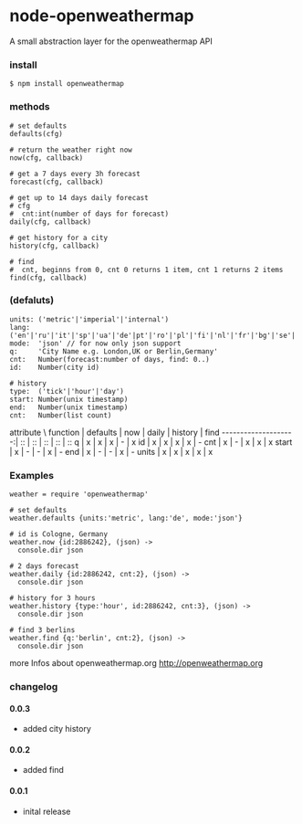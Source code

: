 node-openweathermap
===================

A small abstraction layer for the openweathermap API

### install

    $ npm install openweathermap

### methods

    # set defaults
    defaults(cfg)

    # return the weather right now
    now(cfg, callback)

    # get a 7 days every 3h forecast
    forecast(cfg, callback)

    # get up to 14 days daily forecast
    # cfg
    #  cnt:int(number of days for forecast)
    daily(cfg, callback)
    
    # get history for a city
    history(cfg, callback)
    
    # find
    #  cnt, beginns from 0, cnt 0 returns 1 item, cnt 1 returns 2 items
    find(cfg, callback)
    
### (defaluts)

    units: ('metric'|'imperial'|'internal')
    lang:  ('en'|'ru'|'it'|'sp'|'ua'|'de'|pt'|'ro'|'pl'|'fi'|'nl'|'fr'|'bg'|'se'|'zh_tw'|zh_cn')
    mode:  'json' // for now only json support
    q:     'City Name e.g. London,UK or Berlin,Germany'
    cnt:   Number(forecast:number of days, find: 0..)
    id:    Number(city id)
    
    # history
    type:  ('tick'|'hour'|'day')
    start: Number(unix timestamp)
    end:   Number(unix timestamp)
    cnt:   Number(list count)
    
attribute \ function | defaults | now | daily | history | find
--------------------:|    ::    | ::  |  ::   |   ::    | ::
q                    |     x    |  x  |   x   |    -    | x
id                   |     x    |  x  |   x   |    x    | -
cnt                  |     x    |  -  |   x   |    x    | x
start                |     x    |  -  |   -   |    x    | -
end                  |     x    |  -  |   -   |    x    | -
units                |     x    |  x  |   x   |    x    | x


### Examples

    weather = require 'openweathermap'
    
    # set defaults
    weather.defaults {units:'metric', lang:'de', mode:'json'}
    
    # id is Cologne, Germany
    weather.now {id:2886242}, (json) ->
      console.dir json

    # 2 days forecast
    weather.daily {id:2886242, cnt:2}, (json) ->
      console.dir json
      
    # history for 3 hours
    weather.history {type:'hour', id:2886242, cnt:3}, (json) ->
      console.dir json

    # find 3 berlins
    weather.find {q:'berlin', cnt:2}, (json) ->
      console.dir json

more Infos about openweathermap.org <http://openweathermap.org>

### changelog

#### 0.0.3
* added city history

#### 0.0.2
* added find

#### 0.0.1
* inital release

